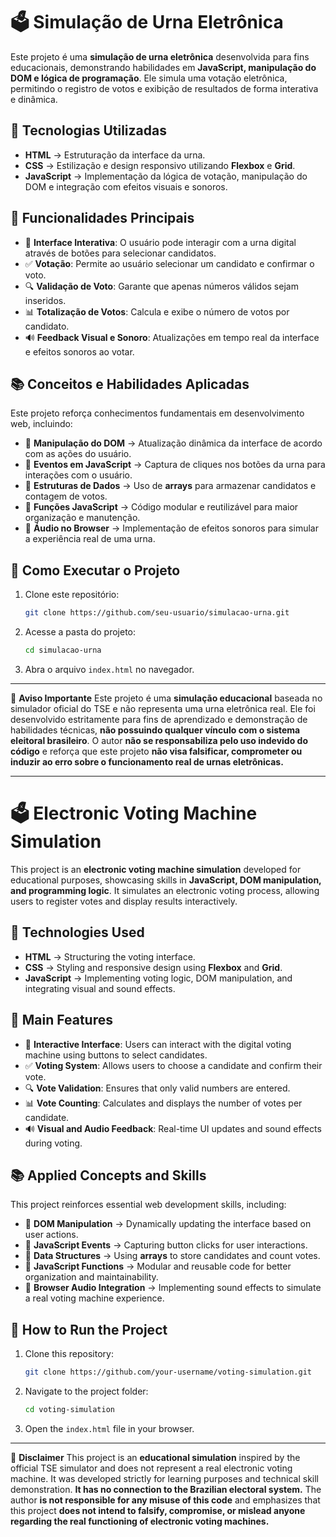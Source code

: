 # 🗳️ Simulação de Urna Eletrônica

Este projeto é uma **simulação de urna eletrônica** desenvolvida para fins educacionais, demonstrando habilidades em **JavaScript, manipulação do DOM e lógica de programação**. Ele simula uma votação eletrônica, permitindo o registro de votos e exibição de resultados de forma interativa e dinâmica.

## 🚀 Tecnologias Utilizadas

- **HTML** → Estruturação da interface da urna.
- **CSS** → Estilização e design responsivo utilizando **Flexbox** e **Grid**.
- **JavaScript** → Implementação da lógica de votação, manipulação do DOM e integração com efeitos visuais e sonoros.

## 🎯 Funcionalidades Principais

- 📌 **Interface Interativa**: O usuário pode interagir com a urna digital através de botões para selecionar candidatos.
- ✅ **Votação**: Permite ao usuário selecionar um candidato e confirmar o voto.
- 🔍 **Validação de Voto**: Garante que apenas números válidos sejam inseridos.
- 📊 **Totalização de Votos**: Calcula e exibe o número de votos por candidato.
- 🔊 **Feedback Visual e Sonoro**: Atualizações em tempo real da interface e efeitos sonoros ao votar.

## 📚 Conceitos e Habilidades Aplicadas

Este projeto reforça conhecimentos fundamentais em desenvolvimento web, incluindo:

- 🔹 **Manipulação do DOM** → Atualização dinâmica da interface de acordo com as ações do usuário.
- 🔹 **Eventos em JavaScript** → Captura de cliques nos botões da urna para interações com o usuário.
- 🔹 **Estruturas de Dados** → Uso de **arrays** para armazenar candidatos e contagem de votos.
- 🔹 **Funções JavaScript** → Código modular e reutilizável para maior organização e manutenção.
- 🔹 **Áudio no Browser** → Implementação de efeitos sonoros para simular a experiência real de uma urna.

## 📌 Como Executar o Projeto

1. Clone este repositório:
   ```sh
   git clone https://github.com/seu-usuario/simulacao-urna.git
   ```
2. Acesse a pasta do projeto:
   ```sh
   cd simulacao-urna
   ```
3. Abra o arquivo `index.html` no navegador.

---

🚨 **Aviso Importante**
Este projeto é uma **simulação educacional** baseada no simulador oficial do TSE e não representa uma urna eletrônica real. Ele foi desenvolvido estritamente para fins de aprendizado e demonstração de habilidades técnicas, **não possuindo qualquer vínculo com o sistema eleitoral brasileiro**. O autor **não se responsabiliza pelo uso indevido do código** e reforça que este projeto **não visa falsificar, comprometer ou induzir ao erro sobre o funcionamento real de urnas eletrônicas.**

***

# 🗳️ Electronic Voting Machine Simulation

This project is an **electronic voting machine simulation** developed for educational purposes, showcasing skills in **JavaScript, DOM manipulation, and programming logic**. It simulates an electronic voting process, allowing users to register votes and display results interactively.

## 🚀 Technologies Used

- **HTML** → Structuring the voting interface.
- **CSS** → Styling and responsive design using **Flexbox** and **Grid**.
- **JavaScript** → Implementing voting logic, DOM manipulation, and integrating visual and sound effects.

## 🎯 Main Features

- 📌 **Interactive Interface**: Users can interact with the digital voting machine using buttons to select candidates.
- ✅ **Voting System**: Allows users to choose a candidate and confirm their vote.
- 🔍 **Vote Validation**: Ensures that only valid numbers are entered.
- 📊 **Vote Counting**: Calculates and displays the number of votes per candidate.
- 🔊 **Visual and Audio Feedback**: Real-time UI updates and sound effects during voting.

## 📚 Applied Concepts and Skills

This project reinforces essential web development skills, including:

- 🔹 **DOM Manipulation** → Dynamically updating the interface based on user actions.
- 🔹 **JavaScript Events** → Capturing button clicks for user interactions.
- 🔹 **Data Structures** → Using **arrays** to store candidates and count votes.
- 🔹 **JavaScript Functions** → Modular and reusable code for better organization and maintainability.
- 🔹 **Browser Audio Integration** → Implementing sound effects to simulate a real voting machine experience.

## 📌 How to Run the Project

1. Clone this repository:
   ```sh
   git clone https://github.com/your-username/voting-simulation.git
   ```
2. Navigate to the project folder:
   ```sh
   cd voting-simulation
   ```
3. Open the `index.html` file in your browser.

---

🚨 **Disclaimer**
This project is an **educational simulation** inspired by the official TSE simulator and does not represent a real electronic voting machine. It was developed strictly for learning purposes and technical skill demonstration. **It has no connection to the Brazilian electoral system.** The author **is not responsible for any misuse of this code** and emphasizes that this project **does not intend to falsify, compromise, or mislead anyone regarding the real functioning of electronic voting machines.**